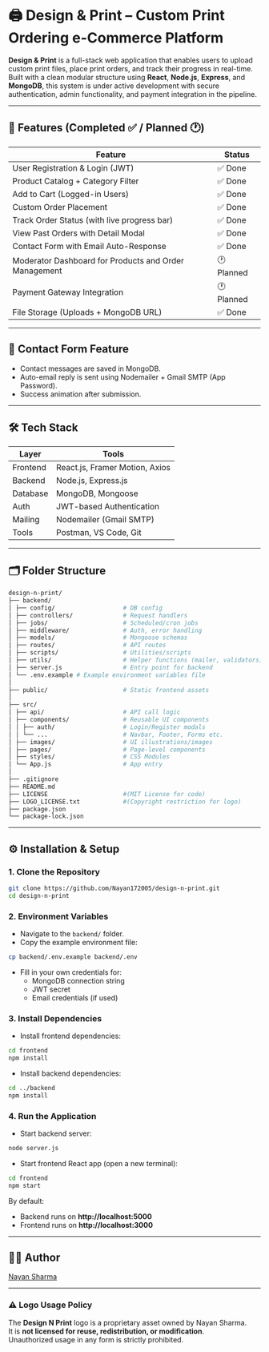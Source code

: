 # 🖨️ Design & Print – Custom Print Ordering e-Commerce Platform 

**Design & Print** is a full-stack web application that enables users to upload custom print files, place print orders, and track their progress in real-time. Built with a clean modular structure using **React**, **Node.js**, **Express**, and **MongoDB**, this system is under active development with secure authentication, admin functionality, and payment integration in the pipeline.

---

## 🎯 Features (Completed ✅ / Planned 🕐)

| Feature | Status |
|--------|--------|
| User Registration & Login (JWT) | ✅ Done |
| Product Catalog + Category Filter | ✅ Done |
| Add to Cart (Logged-in Users) | ✅ Done |
| Custom Order Placement | ✅ Done |
| Track Order Status (with live progress bar) | ✅ Done |
| View Past Orders with Detail Modal | ✅ Done |
| Contact Form with Email Auto-Response | ✅ Done |
| Moderator Dashboard for Products and Order Management | 🕐 Planned |
| Payment Gateway Integration | 🕐 Planned |
| File Storage (Uploads + MongoDB URL) | ✅ Done |

---

## 📩 Contact Form Feature

- Contact messages are saved in MongoDB.
- Auto-email reply is sent using Nodemailer + Gmail SMTP (App Password).
- Success animation after submission.

---

## 🛠️ Tech Stack

| Layer      | Tools                             |
|------------|-----------------------------------|
| Frontend   | React.js, Framer Motion, Axios    |
| Backend    | Node.js, Express.js               |
| Database   | MongoDB, Mongoose                 |
| Auth       | JWT-based Authentication          |
| Mailing    | Nodemailer (Gmail SMTP)           |
| Tools      | Postman, VS Code, Git             |

---

## 🗂️ Folder Structure

```bash
design-n-print/
├── backend/
│ ├── config/                   # DB config
│ ├── controllers/              # Request handlers
│ ├── jobs/                     # Scheduled/cron jobs
│ ├── middleware/               # Auth, error handling
│ ├── models/                   # Mongoose schemas
│ ├── routes/                   # API routes
│ ├── scripts/                  # Utilities/scripts
│ ├── utils/                    # Helper functions (mailer, validators)
│ ├── server.js                 # Entry point for backend
│ └── .env.example # Example environment variables file
│
├── public/                     # Static frontend assets
│
├── src/
│ ├── api/                      # API call logic
│ ├── components/               # Reusable UI components
│ │ ├── auth/                   # Login/Register modals
│ │ └── ...                     # Navbar, Footer, Forms etc.
│ ├── images/                   # UI illustrations/images
│ ├── pages/                    # Page-level components
│ ├── styles/                   # CSS Modules
│ └── App.js                    # App entry
│
├── .gitignore
├── README.md
├── LICENSE                     #(MIT License for code)
├── LOGO_LICENSE.txt            #(Copyright restriction for logo)
├── package.json
└── package-lock.json
```
---

## ⚙️ Installation & Setup

### 1. Clone the Repository
```bash
git clone https://github.com/Nayan172005/design-n-print.git
cd design-n-print
```

### 2. Environment Variables
- Navigate to the `backend/` folder.
- Copy the example environment file:
```bash
cp backend/.env.example backend/.env
```
- Fill in your own credentials for:
  - MongoDB connection string
  - JWT secret
  - Email credentials (if used)

### 3. Install Dependencies
- Install frontend dependencies:
```bash
cd frontend
npm install
```

- Install backend dependencies:
```bash
cd ../backend
npm install
```

### 4. Run the Application
- Start backend server:
```bash
node server.js
```

- Start frontend React app (open a new terminal):
```bash
cd frontend
npm start
```

By default:
- Backend runs on **http://localhost:5000**
- Frontend runs on **http://localhost:3000**

---

## 🧑‍💻 Author

[Nayan Sharma](https://github.com/Nayan172005)

---

### ⚠️ Logo Usage Policy

The **Design N Print** logo is a proprietary asset owned by Nayan Sharma.  
It is **not licensed for reuse, redistribution, or modification**.  
Unauthorized usage in any form is strictly prohibited.
